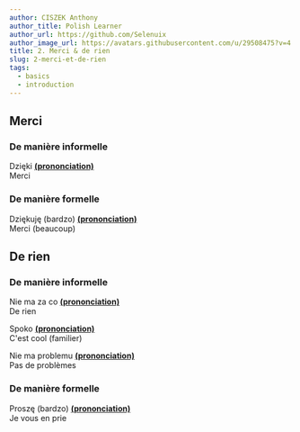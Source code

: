 ```yaml
---
author: CISZEK Anthony
author_title: Polish Learner
author_url: https://github.com/Selenuix
author_image_url: https://avatars.githubusercontent.com/u/29508475?v=4
title: 2. Merci & de rien
slug: 2-merci-et-de-rien
tags:
  - basics
  - introduction
---
```






## Merci

### De manière informelle


Dzięki **[(prononciation)](https://cdn.selenuix.tools/polonais/public/audio/2-1.mp3)** <br />
Merci



### De manière formelle


Dziękuję (bardzo) **[(prononciation)](https://cdn.selenuix.tools/polonais/public/audio/2-2.mp3)** <br />
Merci (beaucoup)




## De rien
### De manière informelle


Nie ma za co **[(prononciation)](https://cdn.selenuix.tools/polonais/public/audio/2-3.mp3)** <br />
De rien



Spoko **[(prononciation)](https://cdn.selenuix.tools/polonais/public/audio/2-4.mp3)** <br />
C'est cool (familier)



Nie ma problemu **[(prononciation)](https://cdn.selenuix.tools/polonais/public/audio/2-5.mp3)** <br />
Pas de problèmes



### De manière formelle



Proszę (bardzo) **[(prononciation)](https://cdn.selenuix.tools/polonais/public/audio/2-6.mp3)** <br />
Je vous en prie
